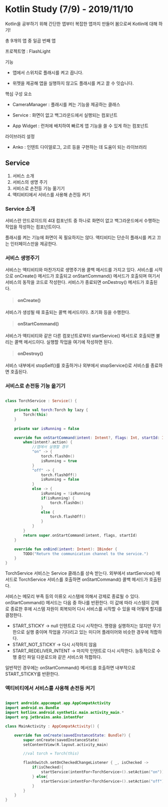 # Kotlin Study (7/9) - 2019/11/10

Kotlin을 공부하기 위해 간단한 앱부터 복잡한 앱까지 만들어 봄으로써 Kotlin에 대해 하기!

총 9개의 앱 중 일곱 번째 앱

프로젝트명 : FlashLight

기능

* 앱에서 스위치로 플래시를 켜고 끕니다.
  
* 위젯을 제공해 앱을 실행하지 않고도 플래시를 켜고 끌 수 잇습니다.
  

핵심 구성 요소

* CameraManager : 플래시를 켜는 기능을 제공하는 클래스
  
* Service : 화면이 없고 백그라운드에서 실행되는 컴포넌트
  
* App Widget : 런처에 배치하여 빠르게 앱 기능을 쓸 수 있게 하는 컴포넌트


라이브러리 설정

* Anko : 인텐트 다이얼로그, 고르 등을 구현하는 데 도움이 되는 라이브러리


## Service

1. 서비스 소개
2. 서비스의 생명 주기
3. 서비스로 손전등 기능 옮기기
4. 액티비티에서 서비스를 사용해 손전등 켜기
   
### Service 소개

서비스란 안드로이드의 4대 컴포넌트 중 하나로 화면이 없고 백그라운드에서 수행하는 작업을 작성하는 컴포넌트이다. 

플래시를 켜는 기능에 화면이 꼭 필요하지는 않다. 액티비티는 단순히 플래시를 켜고 끄는 인터페이스만을 제공한다. 




### 서비스 생명주기

서비스는 액티비티와 마찬가지로 생명주기용 콜백 메서드를 가지고 있다. 서비스를 시작으로 onCreate() 메서드가 호출되고 onStartCommand() 메서드가 호출되며 여기서 서비스의 동작을 코드로 작성한다. 서비스가 종료되면 onDestroy() 메서드가 호출된다.

>#### onCreate()

서비스가 생성될 때 호출되는 콜백 메서드이다. 초기화 등을 수행한다.

>#### onStartCommand()

서비스가 액티비티와 같은 다른 컴포넌트로부터 startService() 메서드로 호출되면 불리는 콜백 메서드이다. 실행할 작업을 여기에 작성하면 된다.

>#### onDestroy()

서비스 내부에서 stopSelf()를 호출하거나 외부에서 stopService()로 서비스를 종료하면 호출된다.

### 서비스로 손전등 기능 옮기기

```kotlin

class TorchService : Service() {

    private val torch:Torch by lazy {
        Torch(this)
    }
    
    private var isRunning = false

    override fun onStartCommand(intent: Intent?, flags: Int, startId: Int): Int {
        when(intent?.action) {
            //앱에서 실행할 경우
            "on" -> {
                torch.flashOn()
                isRunning = true
            }
            "off" -> {
                torch.flashOff()
                isRunning = false
            }
            else -> {
                isRunning = !isRunning
                if(isRunning) {
                    torch.flashOn()
                }
                else {
                    torch.flashOff()
                }
            }
        }
        return super.onStartCommand(intent, flags, startId)
    }

    override fun onBind(intent: Intent): IBinder {
        TODO("Return the communication channel to the service.")
    }
}


```

TorchService 서비스는 Service 클래스를 상속 받는다. 외부에서 startService() 메서드로 TorchService 서비스를 호출하면 onStartCommand() 콜백 메서드가 호출된다. 

서비스는 메모리 부족 등의 이류오 시스템에 의해서 강제로 종료될 수 있다.
onStartCommand() 메서드는 다음 중 하나를 반환한다. 이 값에 따라 시스템이 강제로 종료한 후에 시스템 자원이 회복되어 다시 서비스를 시작할 수 있을 때 어떻게 할지를 결정한다.

* START_STICKY -> null 인텐트로 다시 시작한다. 명령을 실행하지는 않지만 무기한으로 실행 중이며 작업을 기다리고 있는 미디어 플레이어와 비슷한 경우에 적합하다.
* START_NOT_STICKY -> 다시 시작하지 않음
* START_REDELIVER_INTENT -> 마지막 인텐트로 다시 시작한다. 능동적으로 수행 중인 파일 다운로드와 같은 서비스와 적합하다.

일반적인 경우에는 onStartCommand() 메서드를 호출하면 내부적으로 START_STICKY를 반환한다. 

### 액티비티에서 서비스를 사용해 손전등 켜기

```kotlin

import androidx.appcompat.app.AppCompatActivity
import android.os.Bundle
import kotlinx.android.synthetic.main.activity_main.*
import org.jetbrains.anko.intentFor

class MainActivity : AppCompatActivity() {

    override fun onCreate(savedInstanceState: Bundle?) {
        super.onCreate(savedInstanceState)
        setContentView(R.layout.activity_main)

        //val torch = Torch(this)

        flashSwitch.setOnCheckedChangeListener { _, isChecked ->
            if(isChecked){
                startService(intentFor<TorchService>().setAction("on"))
            } else{
                startService(intentFor<TorchService>().setAction("off"))
            }
        }
    }
}

```
